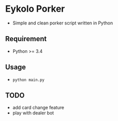 # Eykolo Porker

* Simple and clean porker script written in Python


## Requirement

* Python >= 3.4


## Usage

* `python main.py`


## TODO

* add card change feature
* play with dealer bot

